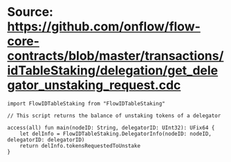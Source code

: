 # Source: https://github.com/onflow/flow-core-contracts/blob/master/transactions/idTableStaking/delegation/get_delegator_unstaking_request.cdc

```
import FlowIDTableStaking from "FlowIDTableStaking"

// This script returns the balance of unstaking tokens of a delegator

access(all) fun main(nodeID: String, delegatorID: UInt32): UFix64 {
    let delInfo = FlowIDTableStaking.DelegatorInfo(nodeID: nodeID, delegatorID: delegatorID)
    return delInfo.tokensRequestedToUnstake
}
```